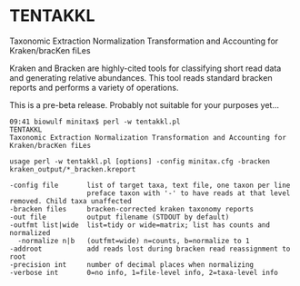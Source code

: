 # TENTAKKL
Taxonomic Extraction Normalization Transformation and Accounting for Kraken/bracKen fiLes

Kraken and Bracken are highly-cited tools for classifying short read data and generating relative abundances. This tool reads standard bracken reports and performs a variety of operations.

This is a pre-beta release. Probably not suitable for your purposes yet...

```
09:41 biowulf minitax$ perl -w tentakkl.pl 
TENTAKKL
Taxonomic Extraction Normalization Transformation and Accounting for Kraken/bracKen fiLes

usage perl -w tentakkl.pl [options] -config minitax.cfg -bracken kraken_output/*_bracken.kreport

-config file       list of target taxa, text file, one taxon per line
                   preface taxon with '-' to have reads at that level removed. Child taxa unaffected
-bracken files     bracken-corrected kraken taxonomy reports
-out file          output filename (STDOUT by default)
-outfmt list|wide  list=tidy or wide=matrix; list has counts and normalized
  -normalize n|b   (outfmt=wide) n=counts, b=normalize to 1
-addroot           add reads lost during bracken read reassignment to root
-precision int     number of decimal places when normalizing
-verbose int       0=no info, 1=file-level info, 2=taxa-level info
```
